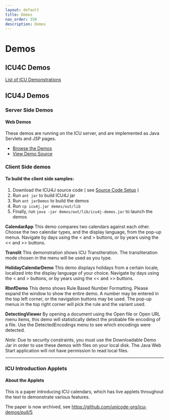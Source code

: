 ```yaml
---
layout: default
title: Demos
nav_order: 350
description: Demos
---
```


# Demos

## ICU4C Demos

[List of ICU Demonstrations](https://icu4c-demos.unicode.org/icu-bin/icudemos)

## ICU4J Demos

### Server Side Demos

#### Web Demos

These demos are running on the ICU server, and are implemented as Java Servlets
and JSP pages.

*   [Browse the Demos](http://demo.icu-project.org/icu4jweb/)
*   [View Demo Source](https://github.com/unicode-org/icu-demos/tree/master/icu4jweb/)

### Client Side demos

#### To build the client side samples:

1.  Download the ICU4J source code ( see [Source Code Setup](../devsetup/source) )
2.  Run `ant jar` to build ICU4J jar
3.  Run `ant jarDemos` to build the demos
4.  Run `cp icu4j.jar demos/out/lib`
5.  Finally, run `java -jar demos/out/lib/icu4j-demos.jar` to launch the demos

**CalendarApp** This demo compares two calendars against each other. Choose the
two calendar types, and the display language, from the pop-up menus. Navigate by
days using the < and > buttons, or by years using the << and >> buttons.

**Translit** This demonstration shows ICU Transliteration. The transliteration
mode chosen in the menu will be used as you type.

**HolidayCalendarDemo** This demo displays holidays from a certain locale,
localized into the display language of your choice. Navigate by days using the <
and > buttons, or by years using the << and >> buttons.

**RbnfDemo** This demo shows Rule Based Number Formatting. Please expand the
window to show the entire demo. A number may be entered in the top left corner,
or the navigation buttons may be used. The pop-up menus in the top right corner
will pick the rule and the variant used.

**DetectingViewer** By opening a document using the Open file or Open URL menu
items, this demo will statistically detect the probable file encoding of a file.
Use the DetectedEncodings menu to see which encodings were detected.

*Note:* Due to security constraints, you must use the Downloadable Demo Jar in
order to use these demos with files on your local disk. The Java Web Start
application will not have permission to read local files.

---

### ICU Introduction Applets

#### About the Applets

This is a paper introducing ICU calendars, which has live applets throughout the
text to demonstrate various features.

The paper is now archived, see <https://github.com/unicode-org/icu-demos/pull/5>
